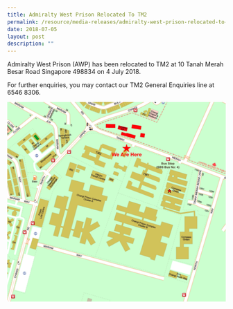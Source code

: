 ```yaml
---
title: Admiralty West Prison Relocated To TM2
permalink: /resource/media-releases/admiralty-west-prison-relocated-to-tm2
date: 2018-07-05
layout: post
description: ""
---
```

Admiralty West Prison (AWP) has been relocated to TM2 at 10 Tanah Merah Besar Road Singapore 498834 on 4 July 2018.

For further enquiries, you may contact our TM2 General Enquiries line at 6546 8306.

![](/images/Media%20Releases/tmc-map.jpg)